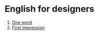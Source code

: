 # English for designers
1. [One word](https://github.com/lacikovaM/one-word/tree/main#one-word)
2. [First impression](https://github.com/lacikovaM/first-impression#first-impression)
